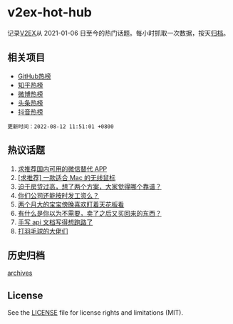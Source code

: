 # v2ex-hot-hub

 记录[V2EX](https://www.v2ex.com/)从 2021-01-06 日至今的热门话题。每小时抓取一次数据，按天[归档](archives)。
 
 ## 相关项目

- [GitHub热榜](https://github.com/snaildev/github-hot-hub)
- [知乎热榜](https://github.com/snaildev/zhihu-hot-hub)
- [微博热榜](https://github.com/snaildev/weibo-hot-hub)
- [头条热榜](https://github.com/snaildev/toutiao-hot-hub)
- [抖音热榜](https://github.com/snaildev/douyin-hot-hub)


 `更新时间：2022-08-12 11:51:01 +0800`

## 热议话题

1. [求推荐国内可用的微信替代 APP](https://www.v2ex.com/t/872202)
1. [[求推荐] 一款适合 Mac 的无线鼠标](https://www.v2ex.com/t/872142)
1. [迫于房贷过高，想了两个方案，大家觉得哪个靠谱？](https://www.v2ex.com/t/872158)
1. [你们公司还能按时发工资么？](https://www.v2ex.com/t/872355)
1. [两个月大的宝宝傍晚喜欢盯着天花板看](https://www.v2ex.com/t/872317)
1. [有什么是你以为不需要，卖了之后又买回来的东西？](https://www.v2ex.com/t/872328)
1. [手写 api 文档写得想跑路了](https://www.v2ex.com/t/872274)
1. [打羽毛球的大佬们](https://www.v2ex.com/t/872332)

## 历史归档

[archives](archives)

## License

See the [LICENSE](LICENSE) file for license rights and limitations (MIT).
